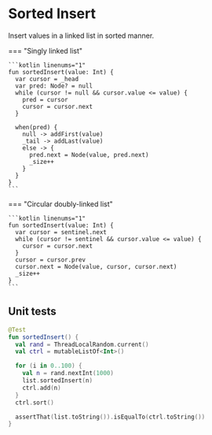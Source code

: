 # Sorted Insert

<style>
.md-logo img {
  content: url('/data-structures/linked-list/polyline-light.svg');
}

:root [data-md-color-scheme=slate] .md-logo img  {
  content: url('/data-structures/linked-list/polyline-night.svg');
}
</style>

Insert values in a linked list in sorted manner.

=== "Singly linked list"

    ```kotlin linenums="1"
    fun sortedInsert(value: Int) {
      var cursor = _head
      var pred: Node? = null
      while (cursor != null && cursor.value <= value) {
        pred = cursor
        cursor = cursor.next
      }

      when(pred) {
        null -> addFirst(value)
        _tail -> addLast(value)
        else -> {
          pred.next = Node(value, pred.next)
          _size++
        }
      }
    }
    ```

=== "Circular doubly-linked list"

    ```kotlin linenums="1"
    fun sortedInsert(value: Int) {
      var cursor = sentinel.next
      while (cursor != sentinel && cursor.value <= value) {
        cursor = cursor.next
      }
      cursor = cursor.prev
      cursor.next = Node(value, cursor, cursor.next)
      _size++
    }
    ```

## Unit tests

```kotlin linenums="1"
@Test
fun sortedInsert() {
  val rand = ThreadLocalRandom.current()
  val ctrl = mutableListOf<Int>()

  for (i in 0..100) {
    val n = rand.nextInt(1000)
    list.sortedInsert(n)
    ctrl.add(n)
  }
  ctrl.sort()

  assertThat(list.toString()).isEqualTo(ctrl.toString())
}
```
